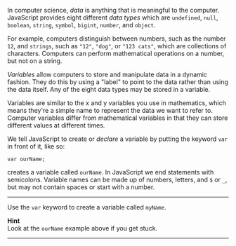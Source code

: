 <div class="challenge-instructions basic-javascript"><div><section id="description">
<p>In computer science, <dfn>data</dfn> is anything that is meaningful to the computer. JavaScript provides eight different <dfn>data types</dfn> which are <code>undefined</code>, <code>null</code>, <code>boolean</code>, <code>string</code>, <code>symbol</code>, <code>bigint</code>, <code>number</code>, and <code>object</code>.</p>
<p>For example, computers distinguish between numbers, such as the number <code>12</code>, and <code>strings</code>, such as <code>"12"</code>, <code>"dog"</code>, or <code>"123 cats"</code>, which are collections of characters. Computers can perform mathematical operations on a number, but not on a string.</p>
<p><dfn>Variables</dfn> allow computers to store and manipulate data in a dynamic fashion. They do this by using a "label" to point to the data rather than using the data itself. Any of the eight data types may be stored in a variable.</p>
<p>Variables are similar to the x and y variables you use in mathematics, which means they're a simple name to represent the data we want to refer to. Computer variables differ from mathematical variables in that they can store different values at different times.</p>
<p>We tell JavaScript to create or <dfn>declare</dfn> a variable by putting the keyword <code>var</code> in front of it, like so:</p>
<pre class="language-js"><code class="language-js"><span class="token keyword">var</span> ourName<span class="token punctuation">;</span>
</code></pre>
<p>creates a variable called <code>ourName</code>. In JavaScript we end statements with semicolons. Variable names can be made up of numbers, letters, and <code>$</code> or <code>_</code>, but may not contain spaces or start with a number.</p>
</section></div><hr/><div><section id="instructions">
<p>Use the <code>var</code> keyword to create a variable called <code>myName</code>.</p>
<p><strong>Hint</strong><br/>
Look at the <code>ourName</code> example above if you get stuck.</p>
</section></div><hr/></div>